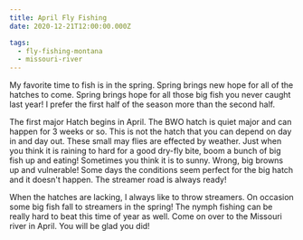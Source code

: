 ```yaml
---
title: April Fly Fishing
date: 2020-12-21T12:00:00.000Z

tags:
  - fly-fishing-montana
  - missouri-river
---
```


My favorite time to fish is in the spring. Spring brings new hope for all of the hatches to come. Spring brings hope for all those big fish you never caught last year! I prefer the first half of the season more than the second half.

The first major Hatch begins in April. The BWO hatch is quiet major and can happen for 3 weeks or so. This is not the hatch that you can depend on day in and day out. These small may flies are effected by weather. Just when you think it is raining to hard for a good dry-fly bite, boom a bunch of big fish up and eating! Sometimes you think it is to sunny. Wrong, big browns up and vulnerable! Some days the conditions seem perfect for the big hatch and it doesn't happen. The streamer road is always ready!

When the hatches are lacking, I always like to throw streamers. On occasion some big fish fall to streamers in the spring! The nymph fishing can be really hard to beat this time of year as well. Come on over to the Missouri river in April. You will be glad you did!
